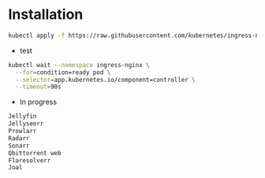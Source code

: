 # Installation

```sh
kubectl apply -f https://raw.githubusercontent.com/kubernetes/ingress-nginx/main/deploy/static/provider/kind/deploy.yaml
```

- test

```sh
kubectl wait --namespace ingress-nginx \
  --for=condition=ready pod \
  --selector=app.kubernetes.io/component=controller \
  --timeout=90s
```

- In progress

```sh
Jellyfin
Jellyseerr
Prowlarr
Radarr
Sonarr
Qbittorrent web
Flaresolverr
Joal
```